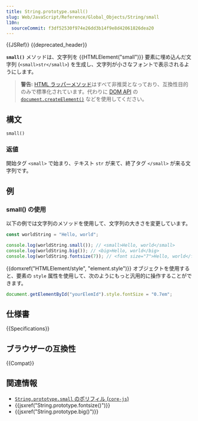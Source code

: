 ```yaml
---
title: String.prototype.small()
slug: Web/JavaScript/Reference/Global_Objects/String/small
l10n:
  sourceCommit: f3df52530f974e26dd3b14f9e8d42061826dea20
---
```


{{JSRef}} {{deprecated_header}}

**`small()`** メソッドは、文字列を {{HTMLElement("small")}} 要素に埋め込んだ文字列 (`<small>str</small>`) を生成し、文字列が小さなフォントで表示されるようにします。

> **警告:** [HTML ラッパーメソッド](/ja/docs/Web/JavaScript/Reference/Global_Objects/String#html_wrapper_methods)はすべて非推奨となっており、互換性目的のみで標準化されています。代わりに [DOM API](/ja/docs/Web/API/Document_Object_Model) の [`document.createElement()`](/ja/docs/Web/API/Document/createElement) などを使用してください。

## 構文

```js-nolint
small()
```

### 返値

開始タグ `<small>` で始まり、テキスト `str` が来て、終了タグ `</small>` が来る文字列です。

## 例

### small() の使用

以下の例では文字列のメソッドを使用して、文字列の大きさを変更しています。

```js
const worldString = "Hello, world";

console.log(worldString.small()); // <small>Hello, world</small>
console.log(worldString.big()); // <big>Hello, world</big>
console.log(worldString.fontsize(7)); // <font size="7">Hello, world</fontsize>
```

{{domxref("HTMLElement/style", "element.style")}} オブジェクトを使用すると、要素の `style` 属性を使用して、次のようにもっと汎用的に操作することができます。

```js
document.getElementById("yourElemId").style.fontSize = "0.7em";
```

## 仕様書

{{Specifications}}

## ブラウザーの互換性

{{Compat}}

## 関連情報

- [`String.prototype.small` のポリフィル (`core-js`)](https://github.com/zloirock/core-js#ecmascript-string-and-regexp)
- {{jsxref("String.prototype.fontsize()")}}
- {{jsxref("String.prototype.big()")}}
